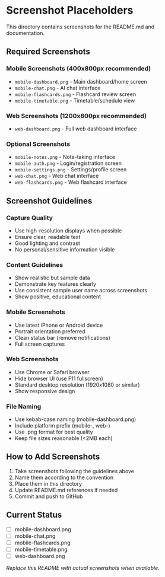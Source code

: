 # Screenshot Placeholders

This directory contains screenshots for the README.md and documentation.

## Required Screenshots

### Mobile Screenshots (400x800px recommended)
- `mobile-dashboard.png` - Main dashboard/home screen
- `mobile-chat.png` - AI chat interface
- `mobile-flashcards.png` - Flashcard review screen
- `mobile-timetable.png` - Timetable/schedule view

### Web Screenshots (1200x800px recommended)  
- `web-dashboard.png` - Full web dashboard interface

### Optional Screenshots
- `mobile-notes.png` - Note-taking interface
- `mobile-auth.png` - Login/registration screen
- `mobile-settings.png` - Settings/profile screen
- `web-chat.png` - Web chat interface
- `web-flashcards.png` - Web flashcard interface

## Screenshot Guidelines

### Capture Quality
- Use high-resolution displays when possible
- Ensure clear, readable text
- Good lighting and contrast
- No personal/sensitive information visible

### Content Guidelines
- Show realistic but sample data
- Demonstrate key features clearly
- Use consistent sample user name across screenshots
- Show positive, educational content

### Mobile Screenshots
- Use latest iPhone or Android device
- Portrait orientation preferred
- Clean status bar (remove notifications)
- Full screen captures

### Web Screenshots
- Use Chrome or Safari browser
- Hide browser UI (use F11 fullscreen)
- Standard desktop resolution (1920x1080 or similar)
- Show responsive design

### File Naming
- Use kebab-case naming (mobile-dashboard.png)
- Include platform prefix (mobile-, web-)
- Use .png format for best quality
- Keep file sizes reasonable (<2MB each)

## How to Add Screenshots

1. Take screenshots following the guidelines above
2. Name them according to the convention
3. Place them in this directory
4. Update README.md references if needed
5. Commit and push to GitHub

## Current Status
- [ ] mobile-dashboard.png
- [ ] mobile-chat.png  
- [ ] mobile-flashcards.png
- [ ] mobile-timetable.png
- [ ] web-dashboard.png

*Replace this README with actual screenshots when available.*